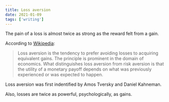 ```yaml
---
title: Loss aversion
date: 2021-01-09
tags: ['writing']
---
```


The pain of a loss is almost twice as strong as the reward felt from a gain.

According to [Wikipedia](https://en.wikipedia.org/wiki/Loss_aversion):

> Loss aversion is the tendency to prefer avoiding losses to acquiring equivalent gains. The principle is prominent in the domain of economics. What distinguishes loss aversion from risk aversion is that the utility of a monetary payoff depends on what was previously experienced or was expected to happen.

Loss aversion was first indentified by Amos Tversky and Daniel Kahneman.

Also, losses are twice as powerful, psychologically, as gains.